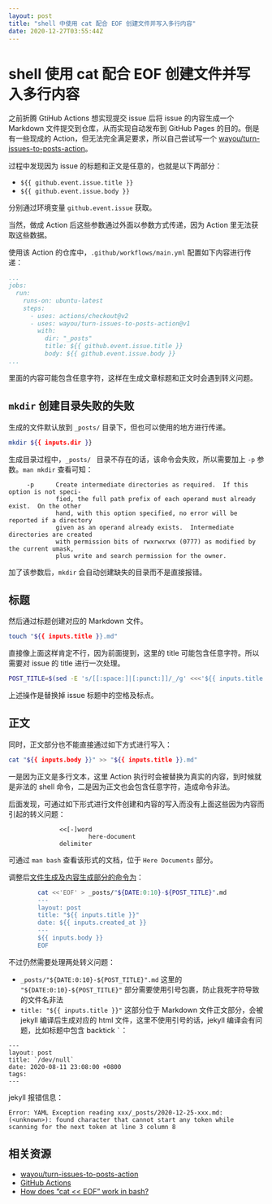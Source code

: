 ```yaml
---
layout: post
title: "shell 中使用 cat 配合 EOF 创建文件并写入多行内容"
date: 2020-12-27T03:55:44Z
---
```

# shell 使用 cat 配合 EOF 创建文件并写入多行内容

之前折腾 GtiHub Actions 想实现提交 issue 后将 issue 的内容生成一个 Markdown 文件提交到仓库，从而实现自动发布到 GitHub Pages 的目的。倒是有一些现成的 Action，但无法完全满足要求，所以自己尝试写一个 [wayou/turn-issues-to-posts-action](https://github.com/wayou/turn-issues-to-posts-action)。

过程中发现因为 issue 的标题和正文是任意的，也就是以下两部分：

- `${{ github.event.issue.title }}`
- `${{ github.event.issue.body }}`

分别通过环境变量 `github.event.issue` 获取。

当然，做成 Action 后这些参数通过外面以参数方式传递，因为 Action 里无法获取这些数据。

使用该 Action 的仓库中，`.github/workflows/main.yml` 配置如下内容进行传递：

```yaml
...
jobs:
  run:
    runs-on: ubuntu-latest
    steps:
      - uses: actions/checkout@v2
      - uses: wayou/turn-issues-to-posts-action@v1
        with:
          dir: "_posts"
          title: ${{ github.event.issue.title }}
          body: ${{ github.event.issue.body }}
...
```

里面的内容可能包含任意字符，这样在生成文章标题和正文时会遇到转义问题。

## `mkdir` 创建目录失败的失败

生成的文件默认放到 `_posts/` 目录下，但也可以使用的地方进行传递。

```sh
mkdir ${{ inputs.dir }}
```

生成目录过程中，`_posts/ ` 目录不存在的话，该命令会失败，所以需要加上 `-p` 参数。`man mkdir` 查看可知：

```
     -p      Create intermediate directories as required.  If this option is not speci-
             fied, the full path prefix of each operand must already exist.  On the other
             hand, with this option specified, no error will be reported if a directory
             given as an operand already exists.  Intermediate directories are created
             with permission bits of rwxrwxrwx (0777) as modified by the current umask,
             plus write and search permission for the owner.
```

加了该参数后，`mkdir` 会自动创建缺失的目录而不是直接报错。

## 标题

然后通过标题创建对应的 Markdown 文件。

```sh
touch "${{ inputs.title }}.md"
```

直接像上面这样肯定不行，因为前面提到，这里的 title 可能包含任意字符。所以需要对 issue 的 title 进行一次处理。

```sh
POST_TITLE=$(sed -E 's/[[:space:]|[:punct:]]/_/g' <<<'${{ inputs.title }}')

```

上述操作是替换掉 issue 标题中的空格及标点。

## 正文

同时，正文部分也不能直接通过如下方式进行写入：

```sh
cat "${{ inputs.body }}" >> "${{ inputs.title }}.md"
```

一是因为正文是多行文本，这里 Action 执行时会被替换为真实的内容，到时候就是非法的 shell 命令，二是因为正文也会包含任意字符，造成命令非法。

后面发现，可通过如下形式进行文件创建和内容的写入而没有上面这些因为内容而引起的转义问题：

```
              <<[-]word
                      here-document
              delimiter
```

可通过 `man bash` 查看该形式的文档，位于 `Here Documents` 部分。

调整后[文件生成及内容生成部分的命令为](https://github.com/wayou/turn-issues-to-posts-action/blob/master/action.yml#L43)：

```sh
        cat <<'EOF' > _posts/"${DATE:0:10}-${POST_TITLE}".md
        ---
        layout: post
        title: "${{ inputs.title }}"
        date: ${{ inputs.created_at }}
        ---
        ${{ inputs.body }}
        EOF
```

不过仍然需要处理两处转义问题：

- `_posts/"${DATE:0:10}-${POST_TITLE}".md` 这里的 `"${DATE:0:10}-${POST_TITLE}"` 部分需要使用引号包裹，防止我死字符导致的文件名非法
- `title: "${{ inputs.title }}"` 这部分位于 Markdown 文件正文部分，会被 jekyll 编译后生成对应的 html 文件，这里不使用引号的话，jekyll 编译会有问题，比如标题中包含 backtick <code>`</code>：

```
---
layout: post
title: `/dev/null`
date: 2020-08-11 23:08:00 +0800
tags: 
---
```

jekyll 报错信息：

```
Error: YAML Exception reading xxx/_posts/2020-12-25-xxx.md: (<unknown>): found character that cannot start any token while scanning for the next token at line 3 column 8
```


## 相关资源

- [wayou/turn-issues-to-posts-action](https://github.com/wayou/turn-issues-to-posts-action)
- [GitHub Actions](https://docs.github.com/en/free-pro-team@latest/actions)
- [How does “cat << EOF” work in bash?](https://stackoverflow.com/questions/2500436/how-does-cat-eof-work-in-bash)
